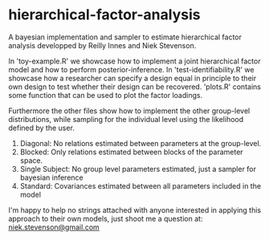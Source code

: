 # hierarchical-factor-analysis
A bayesian implementation and sampler to estimate hierarchical factor analysis developped by Reilly Innes and Niek Stevenson.

In 'toy-example.R' we showcase how to implement a joint hierarchical factor model and how to perform posterior-inference.
In 'test-identifiability.R' we showcase how a researcher can specify a design equal in principle to their own design to test whether their design can be recovered. 
'plots.R' contains some function that can be used to plot the factor loadings.

Furthermore the other files show how to implement the other group-level distributions, while sampling for the individual level using the likelihood defined by the user.
1. Diagonal: No relations estimated between parameters at the group-level.
2. Blocked: Only relations estimated between blocks of the parameter space.
3. Single Subject: No group level parameters estimated, just a sampler for bayesian inference
4. Standard: Covariances estimated between all parameters included in the model

I'm happy to help no strings attached with anyone interested in applying this approach to their own models, just shoot me a question at:
niek.stevenson@gmail.com
